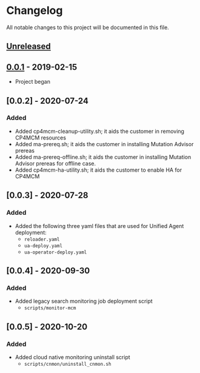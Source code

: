 # Changelog

All notable changes to this project will be documented in this file.

## [Unreleased]

## [0.0.1] - 2019-02-15
- Project began

## [0.0.2] - 2020-07-24

### Added
- Added cp4mcm-cleanup-utility.sh; it aids the customer in removing CP4MCM resources
- Added ma-prereq.sh; it aids the customer in installing Mutation Advisor prereas
- Added ma-prereq-offline.sh; it aids the customer in installing Mutation Advisor prereas for offline case.
- Added cp4mcm-ha-utility.sh; it aids the customer to enable HA for CP4MCM

[unreleased]: https://github.com/ibm/repo-template/compare/v0.0.1...HEAD
[0.0.1]: https://github.com/ibm/repo-template/releases/tag/v0.0.1

## [0.0.3] - 2020-07-28

### Added
- Added the following three yaml files that are used for Unified Agent deployment:
  - `reloader.yaml`
  - `ua-deploy.yaml`
  - `ua-operator-deploy.yaml`

## [0.0.4] - 2020-09-30

### Added
- Added legacy search monitoring job deployment script
  - `scripts/monitor-mcm`

## [0.0.5] - 2020-10-20

### Added
- Added cloud native monitoring uninstall script
  - `scripts/cnmon/uninstall_cnmon.sh`

